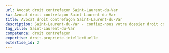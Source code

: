 ```yaml
---
url: Avocat droit contrefaçon Saint-Laurent-du-Var
kw: Avocat droit contrefaçon Saint-Laurent-du-Var
title: Avocat droit contrefaçon Saint-Laurent-du-Var
description: Saint-Laurent-du-Var - confiez-nous votre dossier droit contrefaçon
tag_ville: Saint-Laurent-du-Var
competence: droit contrefaçon
expertise: droit-propriete-intellectuelle
extertise_id: 2
---
```

